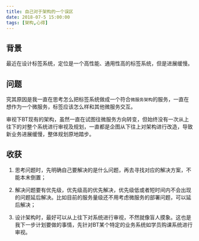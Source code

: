 ```yaml
---
title: 自己对于架构的一个误区
date: 2018-07-5 15:00:00
tags: [架构,心得]
---
```


## 背景

最近在设计标签系统，定位是一个高性能、通用性高的标签系统，但是进展缓慢。

## 问题

究其原因是我一直在思考怎么把标签系统做成一个符合`微服务架构`的服务，一直在想作为一个微服务，标签应该怎么样和其他微服务交互。

审视下BT现有的架构，虽然一直在试图往微服务方向转变，但始终没有一次从上往下的对整个系统进行审视及规划，一直都是企图从下往上对架构进行改造，导致新业务进展缓慢，整体规划原地踏步。

## 收获

1. 思考问题时，先明确自己要解决的是什么问题，再去寻找对应的解决方案，不能本末倒置；

2. 解决问题要有优先级，优先级高的优先解决，优先级低或者短时间内不会出现的问题延后解决。比如目前的服务量级还不用考虑微服务的部署问题，可以延后解决；

3. 设计架构时，最好可以从上往下对系统进行审视，不然就像盲人摸象。这也是我下一步计划要做的事情，先针对BT某个特定的业务系统如学员购课系统进行审视。


